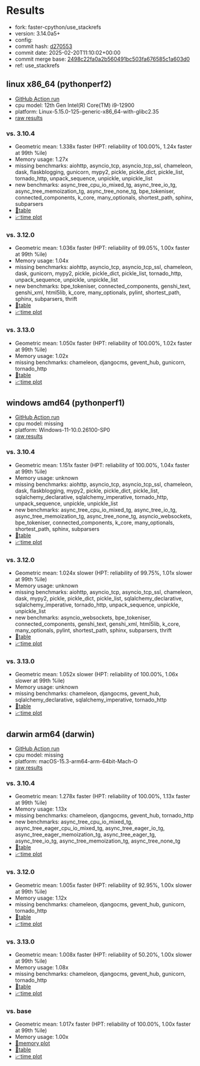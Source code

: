 # Results

- fork: faster-cpython/use_stackrefs
- version: 3.14.0a5+
- config: 
- commit hash: [d270553](https://github.com/faster%2dcpython/cpython/commit/d270553)
- commit date: 2025-02-20T11:10:02+00:00
- commit merge base: [2498c22fa0a2b560491bc503fa676585c1a603d0](https://github.com/python/cpython/commit/2498c22fa0a2b560491bc503fa676585c1a603d0)
- ref: use_stackrefs

## linux x86_64 (pythonperf2)

- [GitHub Action run](https://github.com/faster-cpython/benchmarking/actions/runs/13441567677)
- cpu model: 12th Gen Intel(R) Core(TM) i9-12900
- platform: Linux-5.15.0-125-generic-x86_64-with-glibc2.35
- [raw results](bm-20250220-pythonperf2-x86_64-faster%252dcpython-use_stackrefs-3.14.0a5%2B-d270553.json)

### vs. 3.10.4

- Geometric mean: 1.338x faster (HPT: reliability of 100.00%, 1.24x faster at 99th %ile)
- Memory usage: 1.27x
- missing benchmarks: aiohttp, asyncio_tcp, asyncio_tcp_ssl, chameleon, dask, flaskblogging, gunicorn, mypy2, pickle, pickle_dict, pickle_list, tornado_http, unpack_sequence, unpickle, unpickle_list
- new benchmarks: async_tree_cpu_io_mixed_tg, async_tree_io_tg, async_tree_memoization_tg, async_tree_none_tg, bpe_tokeniser, connected_components, k_core, many_optionals, shortest_path, sphinx, subparsers
- [📄table](bm-20250220-pythonperf2-x86_64-faster%252dcpython-use_stackrefs-3.14.0a5%2B-d270553-vs-3.10.4.md)
- [📈time plot](bm-20250220-pythonperf2-x86_64-faster%252dcpython-use_stackrefs-3.14.0a5%2B-d270553-vs-3.10.4.svg)

### vs. 3.12.0

- Geometric mean: 1.036x faster (HPT: reliability of 99.05%, 1.00x faster at 99th %ile)
- Memory usage: 1.04x
- missing benchmarks: aiohttp, asyncio_tcp, asyncio_tcp_ssl, chameleon, dask, gunicorn, mypy2, pickle, pickle_dict, pickle_list, tornado_http, unpack_sequence, unpickle, unpickle_list
- new benchmarks: bpe_tokeniser, connected_components, genshi_text, genshi_xml, html5lib, k_core, many_optionals, pylint, shortest_path, sphinx, subparsers, thrift
- [📄table](bm-20250220-pythonperf2-x86_64-faster%252dcpython-use_stackrefs-3.14.0a5%2B-d270553-vs-3.12.0.md)
- [📈time plot](bm-20250220-pythonperf2-x86_64-faster%252dcpython-use_stackrefs-3.14.0a5%2B-d270553-vs-3.12.0.svg)

### vs. 3.13.0

- Geometric mean: 1.050x faster (HPT: reliability of 100.00%, 1.02x faster at 99th %ile)
- Memory usage: 1.02x
- missing benchmarks: chameleon, djangocms, gevent_hub, gunicorn, tornado_http
- [📄table](bm-20250220-pythonperf2-x86_64-faster%252dcpython-use_stackrefs-3.14.0a5%2B-d270553-vs-3.13.0.md)
- [📈time plot](bm-20250220-pythonperf2-x86_64-faster%252dcpython-use_stackrefs-3.14.0a5%2B-d270553-vs-3.13.0.svg)

## windows amd64 (pythonperf1)

- [GitHub Action run](https://github.com/faster-cpython/benchmarking/actions/runs/13441581388)
- cpu model: missing
- platform: Windows-11-10.0.26100-SP0
- [raw results](bm-20250220-pythonperf1-amd64-faster%252dcpython-use_stackrefs-3.14.0a5%2B-d270553.json)

### vs. 3.10.4

- Geometric mean: 1.151x faster (HPT: reliability of 100.00%, 1.04x faster at 99th %ile)
- Memory usage: unknown
- missing benchmarks: aiohttp, asyncio_tcp, asyncio_tcp_ssl, chameleon, dask, flaskblogging, mypy2, pickle, pickle_dict, pickle_list, sqlalchemy_declarative, sqlalchemy_imperative, tornado_http, unpack_sequence, unpickle, unpickle_list
- new benchmarks: async_tree_cpu_io_mixed_tg, async_tree_io_tg, async_tree_memoization_tg, async_tree_none_tg, asyncio_websockets, bpe_tokeniser, connected_components, k_core, many_optionals, shortest_path, sphinx, subparsers
- [📄table](bm-20250220-pythonperf1-amd64-faster%252dcpython-use_stackrefs-3.14.0a5%2B-d270553-vs-3.10.4.md)
- [📈time plot](bm-20250220-pythonperf1-amd64-faster%252dcpython-use_stackrefs-3.14.0a5%2B-d270553-vs-3.10.4.svg)

### vs. 3.12.0

- Geometric mean: 1.024x slower (HPT: reliability of 99.75%, 1.01x slower at 99th %ile)
- Memory usage: unknown
- missing benchmarks: aiohttp, asyncio_tcp, asyncio_tcp_ssl, chameleon, dask, mypy2, pickle, pickle_dict, pickle_list, sqlalchemy_declarative, sqlalchemy_imperative, tornado_http, unpack_sequence, unpickle, unpickle_list
- new benchmarks: asyncio_websockets, bpe_tokeniser, connected_components, genshi_text, genshi_xml, html5lib, k_core, many_optionals, pylint, shortest_path, sphinx, subparsers, thrift
- [📄table](bm-20250220-pythonperf1-amd64-faster%252dcpython-use_stackrefs-3.14.0a5%2B-d270553-vs-3.12.0.md)
- [📈time plot](bm-20250220-pythonperf1-amd64-faster%252dcpython-use_stackrefs-3.14.0a5%2B-d270553-vs-3.12.0.svg)

### vs. 3.13.0

- Geometric mean: 1.052x slower (HPT: reliability of 100.00%, 1.06x slower at 99th %ile)
- Memory usage: unknown
- missing benchmarks: chameleon, djangocms, gevent_hub, sqlalchemy_declarative, sqlalchemy_imperative, tornado_http
- [📄table](bm-20250220-pythonperf1-amd64-faster%252dcpython-use_stackrefs-3.14.0a5%2B-d270553-vs-3.13.0.md)
- [📈time plot](bm-20250220-pythonperf1-amd64-faster%252dcpython-use_stackrefs-3.14.0a5%2B-d270553-vs-3.13.0.svg)

## darwin arm64 (darwin)

- [GitHub Action run](https://github.com/faster-cpython/benchmarking/actions/runs/13441573807)
- cpu model: missing
- platform: macOS-15.3-arm64-arm-64bit-Mach-O
- [raw results](bm-20250220-darwin-arm64-faster%252dcpython-use_stackrefs-3.14.0a5%2B-d270553.json)

### vs. 3.10.4

- Geometric mean: 1.278x faster (HPT: reliability of 100.00%, 1.13x faster at 99th %ile)
- Memory usage: 1.13x
- missing benchmarks: chameleon, djangocms, gevent_hub, tornado_http
- new benchmarks: async_tree_cpu_io_mixed_tg, async_tree_eager_cpu_io_mixed_tg, async_tree_eager_io_tg, async_tree_eager_memoization_tg, async_tree_eager_tg, async_tree_io_tg, async_tree_memoization_tg, async_tree_none_tg
- [📄table](bm-20250220-darwin-arm64-faster%252dcpython-use_stackrefs-3.14.0a5%2B-d270553-vs-3.10.4.md)
- [📈time plot](bm-20250220-darwin-arm64-faster%252dcpython-use_stackrefs-3.14.0a5%2B-d270553-vs-3.10.4.svg)

### vs. 3.12.0

- Geometric mean: 1.005x faster (HPT: reliability of 92.95%, 1.00x slower at 99th %ile)
- Memory usage: 1.12x
- missing benchmarks: chameleon, djangocms, gevent_hub, gunicorn, tornado_http
- [📄table](bm-20250220-darwin-arm64-faster%252dcpython-use_stackrefs-3.14.0a5%2B-d270553-vs-3.12.0.md)
- [📈time plot](bm-20250220-darwin-arm64-faster%252dcpython-use_stackrefs-3.14.0a5%2B-d270553-vs-3.12.0.svg)

### vs. 3.13.0

- Geometric mean: 1.008x faster (HPT: reliability of 50.20%, 1.00x slower at 99th %ile)
- Memory usage: 1.08x
- missing benchmarks: chameleon, djangocms, gevent_hub, gunicorn, tornado_http
- [📄table](bm-20250220-darwin-arm64-faster%252dcpython-use_stackrefs-3.14.0a5%2B-d270553-vs-3.13.0.md)
- [📈time plot](bm-20250220-darwin-arm64-faster%252dcpython-use_stackrefs-3.14.0a5%2B-d270553-vs-3.13.0.svg)

### vs. base

- Geometric mean: 1.017x faster (HPT: reliability of 100.00%, 1.00x faster at 99th %ile)
- Memory usage: 1.00x
- [🧠memory plot](bm-20250220-darwin-arm64-faster%252dcpython-use_stackrefs-3.14.0a5%2B-d270553-vs-base-mem.svg)
- [📄table](bm-20250220-darwin-arm64-faster%252dcpython-use_stackrefs-3.14.0a5%2B-d270553-vs-base.md)
- [📈time plot](bm-20250220-darwin-arm64-faster%252dcpython-use_stackrefs-3.14.0a5%2B-d270553-vs-base.svg)

